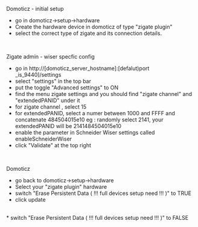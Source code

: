 Domoticz - initial setup
* go in domoticz->setup->hardware
*  Create the hardware device in domoticz of type "zigate plugin"
* select the correct type of zigate and its connection details.
<br />

Zigate admin - wiser specfic config
* go in http://[domoticz_server_hostname]:[defalut)port _is_9440]/settings
* select "settings" in the top bar
* put the toggle "Advanced settings" to ON
* find the menu zigate settings and you should find "zigate channel" and "extendedPANID" under it
* for zigate channel , select 15
* for extendedPANID, select a numer between 1000 and FFFF and concatenate 484504015e10
eg : randomly select 2141, your extendedPANID will be 2141484504015e10
* enable the parameter in  Schneider Wiser settings called enableSchneiderWiser
* click "Validate" at the top right
<br />

Domoticz 
* go back to domoticz->setup->hardware
* Select your "zigate plugin" hardware
* switch "Erase Persistent Data ( !!! full devices setup need !!! )" to TRUE
* click update

<br />
* switch "Erase Persistent Data ( !!! full devices setup need !!! )" to FALSE
